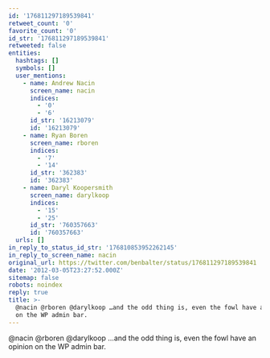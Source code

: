 ```yaml
---
id: '176811297189539841'
retweet_count: '0'
favorite_count: '0'
id_str: '176811297189539841'
retweeted: false
entities:
  hashtags: []
  symbols: []
  user_mentions:
    - name: Andrew Nacin
      screen_name: nacin
      indices:
        - '0'
        - '6'
      id_str: '16213079'
      id: '16213079'
    - name: Ryan Boren
      screen_name: rboren
      indices:
        - '7'
        - '14'
      id_str: '362383'
      id: '362383'
    - name: Daryl Koopersmith
      screen_name: darylkoop
      indices:
        - '15'
        - '25'
      id_str: '760357663'
      id: '760357663'
  urls: []
in_reply_to_status_id_str: '176810853952262145'
in_reply_to_screen_name: nacin
original_url: https://twitter.com/benbalter/status/176811297189539841
date: '2012-03-05T23:27:52.000Z'
sitemap: false
robots: noindex
reply: true
title: >-
  @nacin @rboren @darylkoop …and the odd thing is, even the fowl have an opinion
  on the WP admin bar.
---
```


@nacin @rboren @darylkoop …and the odd thing is, even the fowl have an opinion on the WP admin bar.